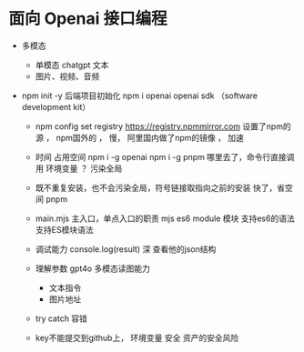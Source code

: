 # 面向 Openai 接口编程

- 多模态
  - 单模态
    chatgpt 文本
  - 图片、视频、音频


- npm init -y 后端项目初始化
  npm i openai  openai sdk  （software development kit）

  - npm config set registry https://registry.npmmirror.com
   设置了npm的源 ， npm国外的 ， 慢， 阿里国内做了npm的镜像 ， 加速
  - 时间 占用空间
     npm i -g openai 
     npm i -g pnpm
     哪里去了，命令行直接调用  环境变量 ？ 污染全局
  - 既不重复安装，也不会污染全局，符号链接取指向之前的安装
    快了，省空间  pnpm


  - main.mjs  主入口，单点入口的职责
    mjs es6 module 模块  支持es6的语法 支持ES模块语法



  - 调试能力
    console.log(result)  深 查看他的json结构

    

  - 理解参数
    gpt4o 多模态读图能力
       - 文本指令
       - 图片地址
    
  - try catch
    容错

  - key不能提交到github上，  环境变量  安全
    资产的安全风险